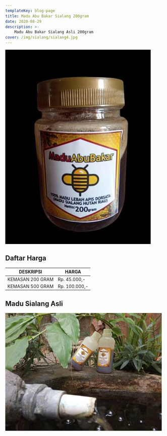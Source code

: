 ```yaml
---
templateKey: blog-page
title: Madu Abu Bakar Sialang 200gram 
date: 2020-08-29
description: >- 
    Madu Abu Bakar Sialang Asli 200gram
cover: /img/sialang/sialang4.jpg
---
```


![Madu Abu Bakar Sialang Asli 200gram](/img/sialang/sialang4.jpg "Madu Abu Bakar Sialang Asli")

## Daftar Harga

| DESKRIPSI                  | HARGA  	   |
| -------------------------- | ----------- |
| KEMASAN 200 GRAM     | Rp.  45.000,-  |
| KEMASAN 500 GRAM     | Rp. 100.000,-  |

## Madu Sialang Asli 

![Sialang Asli](/img/sialang/sialang1.jpg "Sialang Asli")
